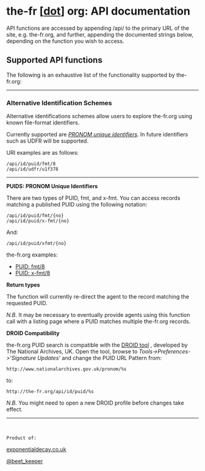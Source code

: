 # the-fr [[dot](http://the-fr.org)] org: API documentation

API functions are accessed by appending /api/ to the primary URL of
the site, e.g. the-fr.org, and further, appending the documented strings
below, depending on the function you wish to access.

## Supported API functions

The following is an exhaustive list of the functionality supported by 
the-fr.org:

----

### Alternative Identification Schemes

Alternative identifications schemes allow users to explore the-fr.org
using known file-format identifiers. 

Currently supported are [*PRONOM unique identifiers*](http://en.wikipedia.org/wiki/PRONOM#The_PRONOM_Persistent_Unique_Identifier_.28PUID.29_scheme). In future identifiers
such as UDFR will be supported. 

URI examples are as follows:

    /api/id/puid/fmt/8
    /api/id/udfr/u1f378

----

**PUIDS: PRONOM Unique Identifiers**

There are two types of PUID, fmt, and x-fmt. You can access records 
matching a published PUID using the following notation:

    /api/id/puid/fmt/{no}
    /api/id/puid/x-fmt/{no}

And:

    /api/id/puid/xfmt/{no}

the-fr.org examples:

- [PUID: fmt/8](http://the-fr.org/api/id/puid/fmt/8)
- [PUID: x-fmt/8](http://the-fr.org/api/id/puid/x-fmt/8)

**Return types**

The function will currently re-direct the agent to the record matching
the requested PUID. 

*N.B.* It may be necessary to eventually provide agents using this function call
with a listing page where a PUID matches multiple the-fr.org records. 

**DROID Compatibility**

the-fr.org PUID search is compatible with the [DROID tool](http://www.nationalarchives.gov.uk/information-management/projects-and-work/droid.htm)
, developed by The National Archives, UK. Open the tool, browse to *Tools->Preferences->'Signature Updates'* and change 
the PUID URL Pattern from:

    http://www.nationalarchives.gov.uk/pronom/%s 

to:

    http://the-fr.org/api/id/puid/%s

*N.B.* You might need to open a new DROID profile before changes take effect. 

----

&nbsp;

    Product of:
[exponentialdecay.co.uk](http://exponentialdecay.co.uk/blog)

[@beet_keeper](http://twitter.com/beet_keeper)
